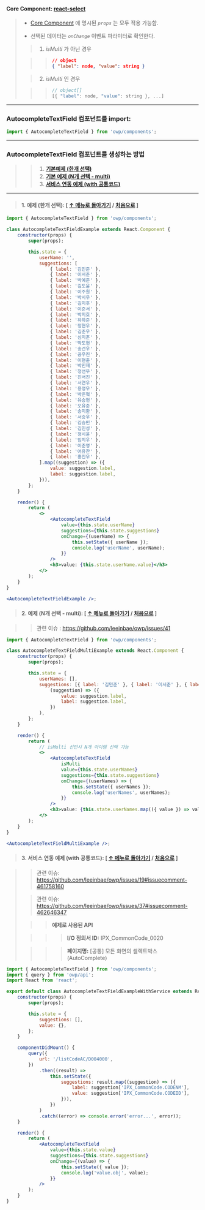 #### Core Component: **[react-select](https://react-select.com/props)**

> -   [Core Component](https://react-select.com/props) 에 명시된 _`props`_ 는 모두 적용 가능함.
>
> -   선택된 데이터는 _`onChange`_ 이벤트 파라미터로 확인한다.
>
> > 1. _isMulti_ 가 아닌 경우
>
> > > ```json static
> > > // object
> > > { "label": node, "value": string }
> > > ```
>
> > 2. _isMulti_ 인 경우
>
> > > ```js static
> > > // object[]
> > > [{ "label": node, "value": string }, ...]
> > > ```

---

### AutocompleteTextField 컴포넌트를 import:

```js static
import { AutocompleteTextField } from 'owp/components';
```

---

### AutocompleteTextField 컴포넌트를 생성하는 방법

> > 1. **[기본예제 (한개 선택)](#1-------autocompletetextfield-----autocompletetextfield-)**
> > 2. **[기본 예제 (N개 선택 - multi)](#2--n----multi----autocompletetextfield-----autocompletetextfield-)**
> > 3. **[서비스 연동 예제 (with 공통코드)](#3----with-----autocompletetextfield-----autocompletetextfield-)**

---

> #### 1. 예제 (한개 선택): **[ [↑ 메뉴로 돌아가기](#autocompletetextfield---) / [처음으로](#autocompletetextfield) ]**

```jsx static
import { AutocompleteTextField } from 'owp/components';

class AutocompleteTextFieldExample extends React.Component {
    constructor(props) {
        super(props);

        this.state = {
            userName: '',
            suggestions: [
                { label: '김민준' },
                { label: '이서준' },
                { label: '박예준' },
                { label: '김도윤' },
                { label: '이주원' },
                { label: '박시우' },
                { label: '김지후' },
                { label: '이준서' },
                { label: '박지호' },
                { label: '하하준' },
                { label: '정현우' },
                { label: '김준우' },
                { label: '심지훈' },
                { label: '박도현' },
                { label: '송건우' },
                { label: '공우진' },
                { label: '이현준' },
                { label: '박민재' },
                { label: '정선우' },
                { label: '진서진' },
                { label: '서연우' },
                { label: '용정우' },
                { label: '박준혁' },
                { label: '유승현' },
                { label: '오유준' },
                { label: '송지환' },
                { label: '서승우' },
                { label: '김승민' },
                { label: '김민성' },
                { label: '정시윤' },
                { label: '임지우' },
                { label: '이준영' },
                { label: '어유찬' },
                { label: '홍진우' },
            ].map((suggestion) => ({
                value: suggestion.label,
                label: suggestion.label,
            })),
        };
    }

    render() {
        return (
            <>
                <AutocompleteTextField
                    value={this.state.userName}
                    suggestions={this.state.suggestions}
                    onChange={(userName) => {
                        this.setState({ userName });
                        console.log('userName', userName);
                    }}
                />
                <h3>value: {this.state.userName.value}</h3>
            </>
        );
    }
}

<AutocompleteTextFieldExample />;
```

> #### 2. 예제 (N개 선택 - multi): **[ [↑ 메뉴로 돌아가기](#autocompletetextfield---) / [처음으로](#autocompletetextfield) ]**

> > 관련 이슈 : https://github.com/leeinbae/owp/issues/41

```jsx static
import { AutocompleteTextField } from 'owp/components';

class AutocompleteTextFieldMultiExample extends React.Component {
    constructor(props) {
        super(props);

        this.state = {
            userNames: [],
            suggestions: [{ label: '김민준' }, { label: '이서준' }, { label: '박예준' }].map(
                (suggestion) => ({
                    value: suggestion.label,
                    label: suggestion.label,
                })
            ),
        };
    }

    render() {
        return (
            // isMulti 선언시 N개 아이템 선택 가능
            <>
                <AutocompleteTextField
                    isMulti
                    value={this.state.userNames}
                    suggestions={this.state.suggestions}
                    onChange={(userNames) => {
                        this.setState({ userNames });
                        console.log('userNames', userNames);
                    }}
                />
                <h3>value: {this.state.userNames.map(({ value }) => value).join(',')}</h3>
            </>
        );
    }
}

<AutocompleteTextFieldMultiExample />;
```

> #### 3. 서비스 연동 예제 (with 공통코드): **[ [↑ 메뉴로 돌아가기](#autocompletetextfield---) / [처음으로](#autocompletetextfield) ]**

> > 관련 이슈: https://github.com/leeinbae/owp/issues/19#issuecomment-461758160
>
> > 관련 이슈: https://github.com/leeinbae/owp/issues/37#issuecomment-462646347
>
> > > **예제로 사용된 API**
>
> > > > **I/O 정의서 ID:** IPX_CommonCode_0020
>
> > > > **페이지명:** [공통] 모든 화면의 셀렉트박스 (AutoComplete)

```jsx static
import { AutocompleteTextField } from 'owp/components';
import { query } from 'owp/api';
import React from 'react';

export default class AutocompleteTextFieldExampleWithService extends React.Component {
    constructor(props) {
        super(props);

        this.state = {
            suggestions: [],
            value: {},
        };
    }

    componentDidMount() {
        query({
            url: '/listCodeAC/D004000',
        })
            .then((result) =>
                this.setState({
                    suggestions: result.map((suggestion) => ({
                        label: suggestion['IPX_CommonCode.CODENM'],
                        value: suggestion['IPX_CommonCode.CODEID'],
                    })),
                })
            )
            .catch((error) => console.error('error...', error));
    }

    render() {
        return (
            <AutocompleteTextField
                value={this.state.value}
                suggestions={this.state.suggestions}
                onChange={(value) => {
                    this.setState({ value });
                    console.log('value.obj', value);
                }}
            />
        );
    }
}
```
